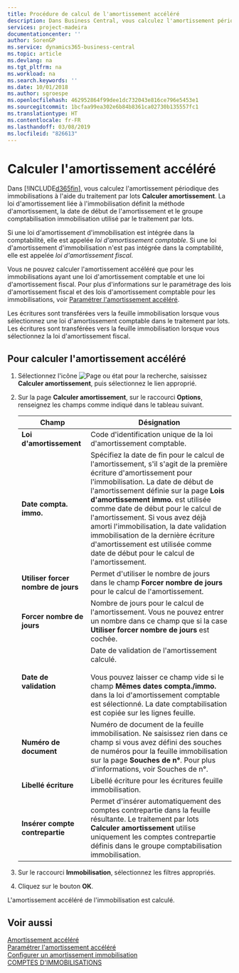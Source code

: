 ```yaml
---
title: Procédure de calcul de l'amortissement accéléré
description: Dans Business Central, vous calculez l'amortissement périodique des immobilisations à l'aide du traitement par lots Calculer amortissement. La loi d'amortissement liée à l'immobilisation définit la méthode d'amortissement, la date de début de l'amortissement et le groupe comptabilisation immobilisation utilisé par le traitement par lots.
services: project-madeira
documentationcenter: ''
author: SorenGP
ms.service: dynamics365-business-central
ms.topic: article
ms.devlang: na
ms.tgt_pltfrm: na
ms.workload: na
ms.search.keywords: ''
ms.date: 10/01/2018
ms.author: sgroespe
ms.openlocfilehash: 462952864f99dee1dc732043e816ce796e5453e1
ms.sourcegitcommit: 1bcfaa99ea302e6b84b8361ca02730b135557fc1
ms.translationtype: HT
ms.contentlocale: fr-FR
ms.lasthandoff: 03/08/2019
ms.locfileid: "826613"
---
```

# <a name="calculate-accelerated-depreciation"></a>Calculer l'amortissement accéléré
Dans [!INCLUDE[d365fin](../../includes/d365fin_md.md)], vous calculez l'amortissement périodique des immobilisations à l'aide du traitement par lots **Calculer amortissement**. La loi d'amortissement liée à l'immobilisation définit la méthode d'amortissement, la date de début de l'amortissement et le groupe comptabilisation immobilisation utilisé par le traitement par lots.  

Si une loi d'amortissement d'immobilisation est intégrée dans la comptabilité, elle est appelée *loi d'amortissement comptable*. Si une loi d'amortissement d'immobilisation n'est pas intégrée dans la comptabilité, elle est appelée *loi d'amortissement fiscal*.  

Vous ne pouvez calculer l'amortissement accéléré que pour les immobilisations ayant une loi d'amortissement comptable et une loi d'amortissement fiscal. Pour plus d'informations sur le paramétrage des lois d'amortissement fiscal et des lois d'amortissement comptable pour les immobilisations, voir [Paramétrer l'amortissement accéléré](how-to-set-up-accelerated-depreciation.md).  

Les écritures sont transférées vers la feuille immobilisation lorsque vous sélectionnez une loi d'amortissement comptable dans le traitement par lots. Les écritures sont transférées vers la feuille immobilisation lorsque vous sélectionnez la loi d'amortissement fiscal.  

## <a name="to-calculate-accelerated-depreciation"></a>Pour calculer l'amortissement accéléré  

1.  Sélectionnez l'icône ![Page ou état pour la recherche](../../media/ui-search/search_small.png "Page ou état pour la recherche"), saisissez **Calculer amortissement**, puis sélectionnez le lien approprié.  
2.  Sur la page **Calculer amortissement**, sur le raccourci **Options**, renseignez les champs comme indiqué dans le tableau suivant.  

    |Champ|Désignation|  
    |---------------------------------|---------------------------------------|  
    |**Loi d'amortissement**|Code d'identification unique de la loi d'amortissement comptable.|  
    |**Date compta. immo.**|Spécifiez la date de fin pour le calcul de l'amortissement, s'il s'agit de la première écriture d'amortissement pour l'immobilisation. La date de début de l'amortissement définie sur la page **Lois d'amortissement immo.** est utilisée comme date de début pour le calcul de l'amortissement. Si vous avez déjà amorti l'immobilisation, la date validation immobilisation de la dernière écriture d'amortissement est utilisée comme date de début pour le calcul de l'amortissement.|  
    |**Utiliser forcer nombre de jours**|Permet d'utiliser le nombre de jours dans le champ **Forcer nombre de jours** pour le calcul de l'amortissement.|  
    |**Forcer nombre de jours**|Nombre de jours pour le calcul de l'amortissement. Vous ne pouvez entrer un nombre dans ce champ que si la case **Utiliser forcer nombre de jours** est cochée.|  
    |**Date de validation**|Date de validation de l'amortissement calculé.<br /><br /> Vous pouvez laisser ce champ vide si le champ **Mêmes dates compta./immo.** dans la loi d'amortissement comptable est sélectionné. La date comptabilisation est copiée sur les lignes feuille.|  
    |**Numéro de document**|Numéro de document de la feuille immobilisation. Ne saisissez rien dans ce champ si vous avez défini des souches de numéros pour la feuille immobilisation sur la page **Souches de n°**. Pour plus d'informations, voir Souches de n°.|  
    |**Libellé écriture**|Libellé écriture pour les écritures feuille immobilisation.|  
    |**Insérer compte contrepartie**|Permet d'insérer automatiquement des comptes contrepartie dans la feuille résultante. Le traitement par lots **Calculer amortissement** utilise uniquement les comptes contrepartie définis dans le groupe comptabilisation immobilisation.|  

3.  Sur le raccourci **Immobilisation**, sélectionnez les filtres appropriés.  
4.  Cliquez sur le bouton **OK**.  

L'amortissement accéléré de l'immobilisation est calculé.  

## <a name="see-also"></a>Voir aussi  
 [Amortissement accéléré](accelerated-depreciation.md)   
 [Paramétrer l'amortissement accéléré](how-to-set-up-accelerated-depreciation.md)   
 [Configurer un amortissement immobilisation](../../fa-how-setup-depreciation.md)  
 [COMPTES D'IMMOBILISATIONS](../../fa-manage.md)
